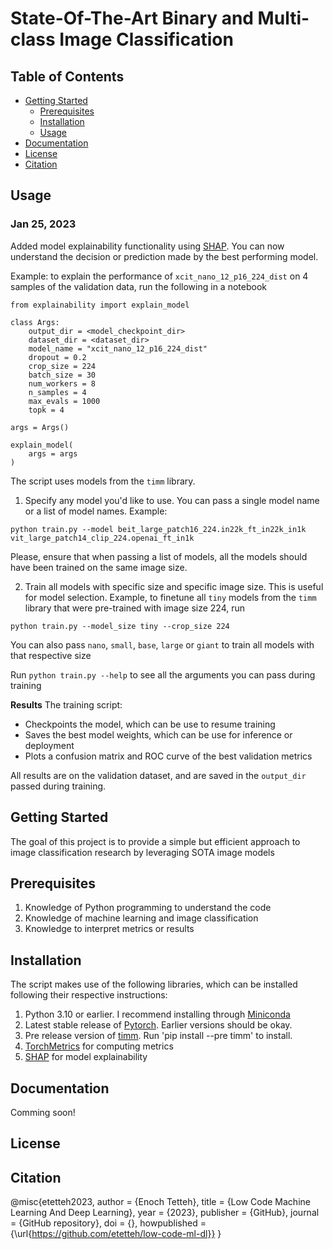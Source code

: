 # State-Of-The-Art Binary and Multi-class Image Classification

## Table of Contents

* [Getting Started](getting-started)
    * [Prerequisites](#prerequisites)
    * [Installation](#installation)
    * [Usage](#usage)
* [Documentation](#documentation)
* [License](#license)
* [Citation](#citation)

## Usage
### Jan 25, 2023
Added model explainability functionality using [SHAP](https://shap.readthedocs.io/en/latest/index.html#). You can now understand the decision or prediction made by the best performing model.

Example: to explain the performance of `xcit_nano_12_p16_224_dist` on 4 samples of the validation data, run the following in a notebook
```
from explainability import explain_model

class Args:
    output_dir = <model_checkpoint_dir>
    dataset_dir = <dataset_dir>
    model_name = "xcit_nano_12_p16_224_dist"
    dropout = 0.2
    crop_size = 224
    batch_size = 30
    num_workers = 8
    n_samples = 4
    max_evals = 1000
    topk = 4
    
args = Args()

explain_model(
    args = args
)

```

The script uses models from the `timm` library.
1. Specify any model you'd like to use. You can pass a single model name or a list of model names. Example:
```
python train.py --model beit_large_patch16_224.in22k_ft_in22k_in1k vit_large_patch14_clip_224.openai_ft_in1k
```
Please, ensure that when passing a list of models, all the models should have been trained on the same image size.

2. Train all models with specific size and specific image size. This is useful for model selection. Example, to finetune all `tiny` models from the `timm` library that were pre-trained with image size 224, run
```
python train.py --model_size tiny --crop_size 224
```
You can also pass `nano`, `small`, `base`, `large` or `giant` to train all models with that respective size

Run `python train.py --help` to see all the arguments you can pass during training

**Results**
The training script:
* Checkpoints the model, which can be use to resume training
* Saves the best model weights, which can be use for inference or deployment
* Plots a confusion matrix and ROC curve of the best validation metrics

All results are on the validation dataset, and are saved in the `output_dir` passed during training.

## Getting Started
The goal of this project is to provide a simple but efficient approach to image classification research by leveraging SOTA image models

## Prerequisites
1. Knowledge of Python programming to understand the code
2. Knowledge of machine learning and image classification
3. Knowledge to interpret metrics or results

## Installation
The script makes use of the following libraries, which can be installed following their respective instructions:
1. Python 3.10 or earlier. I recommend installing through [Miniconda](https://docs.conda.io/en/latest/miniconda.html) 
2. Latest stable release of [Pytorch](https://pytorch.org/get-started/locally/). Earlier versions should be okay.
3. Pre release version of [timm](https://github.com/rwightman/pytorch-image-models). Run 'pip install --pre timm' to install.
4. [TorchMetrics](https://torchmetrics.readthedocs.io/en/stable/) for computing metrics
5. [SHAP](https://shap.readthedocs.io/en/latest/index.html#) for model explainability

## Documentation
Comming soon!

## License

## Citation
@misc{etetteh2023,
  author = {Enoch Tetteh},
  title = {Low Code Machine Learning And Deep Learning},
  year = {2023},
  publisher = {GitHub},
  journal = {GitHub repository},
  doi = {},
  howpublished = {\url{https://github.com/etetteh/low-code-ml-dl}}
} 